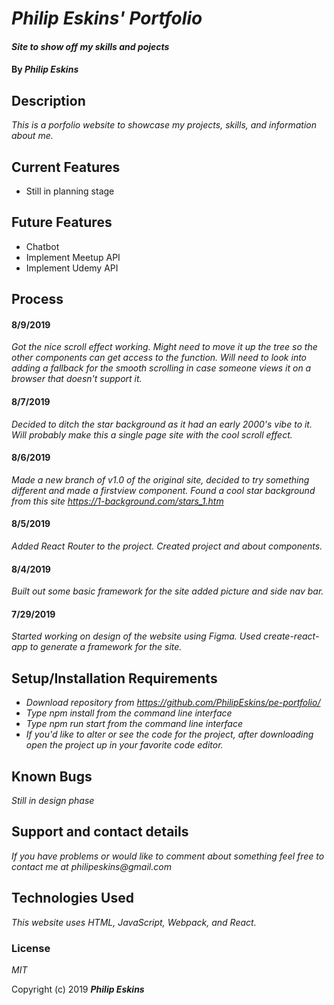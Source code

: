 # _Philip Eskins' Portfolio_

#### _Site to show off my skills and pojects_

#### By _**Philip Eskins**_

## Description

_This is a porfolio website to showcase my projects, skills, and information about me._

## Current Features
* Still in planning stage

## Future Features
* Chatbot
* Implement Meetup API
* Implement Udemy API

## Process

#### 8/9/2019
_Got the nice scroll effect working. Might need to move it up the tree so the other components can get access to the function. Will need to look into adding a fallback for the smooth scrolling in case someone views it on a browser that doesn't support it._

#### 8/7/2019
_Decided to ditch the star background as it had an early 2000's vibe to it. Will probably make this a single page site with the cool scroll effect._

#### 8/6/2019
_Made a new branch of v1.0 of the original site, decided to try something different and made a firstview component. Found a cool star background from this site https://1-background.com/stars_1.htm_

#### 8/5/2019
_Added React Router to the project. Created project and about components._

#### 8/4/2019
_Built out some basic framework for the site added picture and side nav bar._

#### 7/29/2019
_Started working on design of the website using Figma. Used create-react-app to generate a framework for the site._


## Setup/Installation Requirements

* _Download repository from https://github.com/PhilipEskins/pe-portfolio/_
* _Type npm install from the command line interface_
* _Type npm run start from the command line interface_
* _If you'd like to alter or see the code for the project, after downloading open the project up in your favorite code editor._

## Known Bugs

_Still in design phase_

## Support and contact details

_If you have problems or would like to comment about something feel free to contact me at philipeskins@gmail.com_

## Technologies Used

_This website uses HTML, JavaScript, Webpack, and React._

### License

*MIT*

Copyright (c) 2019 **_Philip Eskins_**
